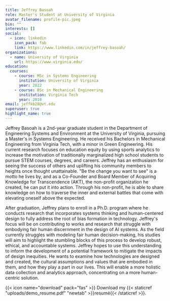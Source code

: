 ```yaml
---
title: Jeffrey Basoah
role: Master's Student at University of Virginia
avatar_filename: profile-pic.jpeg
bio: ""
interests: []
social:
  - icon: linkedin
    icon_pack: fab
    link: https://www.linkedin.com/in/jeffrey-basoah/
organizations:
  - name: University of Virginia
    url: https://www.virginia.edu/
education:
  courses:
    - course: MSc in Systems Engineering
      institution: University of Virginia
      year: 2022
    - course: BSc in Mechanical Engineering
      institution: Virginia Tech
      year: 2018
email: jeffkb28@vt.edu
superuser: true
highlight_name: true
---
```


Jeffrey Basoah is a 2nd-year graduate student in the Department of Engineering Systems and Environment at the University of Virginia, pursuing a Master's in Systems Engineering. He received his Bachelors in Mechanical Engineering from Virginia Tech, with a minor in Green Engineering. His current research focuses on education equity by using sports analytics to increase the motivation of traditionally marginalized high school students to pursue STEM courses, degrees, and careers. Jeffrey has an enthusiasm for seeing the success of others and uplifting his community members to heights once thought unattainable. "Be the change you want to see" is a motto he lives by, and as a Co-Founder and Board Member of Acquiring Knowledge for Transcendence (AKT), the non-profit organization he created, he can put it into action. Through his non-profit, he is able to share knowledge on how to traverse the inner and external battles that come with elevating oneself above the expected.

After graduation, Jeffrey plans to enroll in a Ph.D. program where he conducts research that incorporates systems thinking and human-centered design to fully address the root of bias formation in technology. Jeffrey's focus will be on contributing to works and research that struggle with embodying fair human discernment in the design of AI systems. As the field currently struggles with modeling fair human decision-making, his studies will aim to highlight the stumbling blocks of this process to develop robust, ethical, and accountable systems. Jeffrey hopes to use this understanding to inform the development of a potential framework to mitigate the impacts of design inequities. He wants to examine how technologies are designed and created, the cultural assumptions and values that are embodied in them, and how they play a part in our lives. This will enable a more holistic data collection and analytics approach, concentrating on a more human-centric solution.

{{< icon name="download" pack="fas" >}} Download my {{< staticref "uploads/demo_resume.pdf" "newtab" >}}resumé{{< /staticref >}}.
